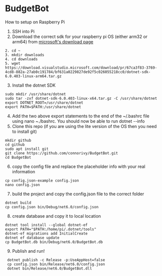 # BudgetBot

How to setup on Raspberry Pi
1. SSH into Pi
2. Download the correct sdk for your raspberry pi OS (either arm32 or arm64) from [microsoft's download page](https://dotnet.microsoft.com/en-us/download/dotnet)
```
2. cd ~
3. mkdir downloads
4. cd downloads
5. wget https://download.visualstudio.microsoft.com/download/pr/67ca3f83-3769-4cd8-882a-27ab0c191784/bf631a0229827de92f5c026055218cc0/dotnet-sdk-6.0.403-linux-arm64.tar.gz
```
3. Install the dotnet SDK
```
sudo mkdir /usr/share/dotnet
sudo tar -zxf dotnet-sdk-6.0.403-linux-x64.tar.gz -C /usr/share/dotnet
export DOTNET_ROOT=/usr/share/dotnet
export PATH=$PATH:/usr/share/dotnet
```
4. Add the two above export statements to the end of the ~/.bashrc file using nano ~./bashrc. You should now be able to run dotnet --info
5. Clone this repo (if you are using the lite version of the OS then you need to install git)
```
mkdir github
cd github
sudo apt install git
git clone https://github.com/connorivy/BudgetBot.git
cd BudgetBot
```
6. copy the config file and replace the placeholder info with your real information
```
cp config.json-example config.json
nano config.json
```
7. build the project and copy the config.json file to the correct folder
```
dotnet build
cp config.json bin/Debug/net6.0/config.json
```
8. create database and copy it to local location
```
dotnet tool install --global dotnet-ef
export PATH="$PATH:/home/pi/.dotnet/tools"
dotnet-ef migrations add InitialCreate
dotnet ef database update
cp BudgetBot.db bin/Debug/net6.0/BudgetBot.db
```
9. Publish and run!
```
 dotnet publish -c Release -p:UseAppHost=false
 cp config.json bin/Release/net6.0/config.json
 dotnet bin/Release/net6.0/BudgetBot.dll
```
